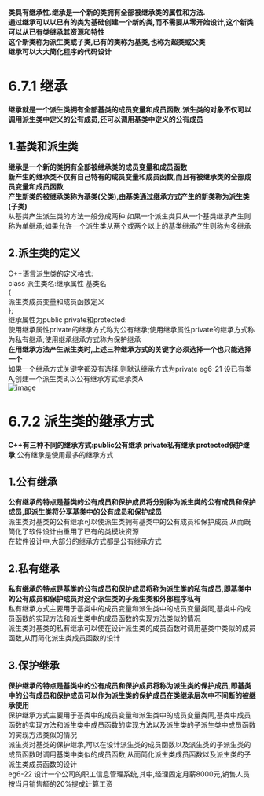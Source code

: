 **类具有继承性.继承是一个新的类拥有全部被继承类的属性和方法.**  
**通过继承可以以已有的类为基础创建一个新的类,而不需要从零开始设计,这个新类可以从已有类继承其资源和特性**  
**这个新类称为派生类或子类,已有的类称为基类,也称为超类或父类**  
**继承可以大大简化程序的代码设计**  
# 6.7.1 继承
**继承就是一个派生类拥有全部基类的成员变量和成员函数.派生类的对象不仅可以调用派生类中定义的公有成员,还可以调用基类中定义的公有成员**  
## 1.基类和派生类
**继承是一个新的类拥有全部被继承类的成员变量和成员函数**  
**新产生的继承类不仅有自己特有的成员变量和成员函数,而且有被继承类的全部成员变量和成员函数**  
**产生新类的被继承类称为基类(父类),由基类通过继承方式产生的新类称为派生类(子类)**  
从基类产生派生类的方法一般分成两种:如果一个派生类只从一个基类继承产生则称为单继承;如果允许一个派生类从两个或两个以上的基类继承产生则称为多继承  
## 2.派生类的定义
C++语言派生类的定义格式:  
class 派生类名:继承属性 基类名  
{  
派生类成员变量和成员函数定义  
};  
继承属性为public private和protected:  
使用继承属性private的继承方式称为公有继承;使用继承属性private的继承方式称为私有继承;使用继承继承方式称为保护继承  
**在用继承方法产生派生类时,上述三种继承方式的关键字必须选择一个也只能选择一个**  
如果一个继承方式关键字都没有选择,则默认继承方式为private
eg6-21 设已有类A,创建一个派生类B,以公有继承方式继承类A  
![image](https://user-images.githubusercontent.com/77609544/113510114-b6838f00-958b-11eb-96c5-ba4e4babb5ad.png)
# 6.7.2 派生类的继承方式
**C++有三种不同的继承方式:public公有继承 private私有继承 protected保护继承**,公有继承是使用最多的继承方式  
## 1.公有继承
**公有继承的特点是基类的公有成员和保护成员将分别称为派生类的公有成员和保护成员,即派生类将分享基类中的公有成员和保护成员**  
派生类对基类的公有继承可以使派生类拥有基类中的公有成员和保护成员,从而既简化了软件设计由重用了已有的类模块资源  
在软件设计中,大部分的继承方式都是公有继承方式  
## 2.私有继承
**私有继承的特点是基类的公有成员和保护成员将称为派生类的私有成员,即基类中的公有成员和保护成员对这个派生类的子派生类和外部程序私有**  
私有继承方式主要用于基类中的成员变量和派生类中的成员变量类同,基类中的成员函数的实现方法和派生类中的成员函数的实现方法类似的情况  
派生类对基类的私有继承可以使在设计派生类的成员函数时调用基类中类似的成员函数,从而简化派生类成员函数的设计  
## 3.保护继承
**保护继承的特点是基类中的公有成员和保护成员将称为派生类的保护成员,即基类中的公有成员和保护成员可以作为派生类的保护成员在类继承层次中不间断的被继承使用**  
保护继承方式主要用于基类中的成员变量和派生类中的成员变量类同,基类中成员函数的实现方法和派生类中成员函数的实现方法以及派生类的子派生类中成员函数的实现方法类似的情况  
派生类对基类的保护继承,可以在设计派生类的成员函数以及派生类的子派生类的成员函数时调用基类中类似的成员函数,从而简化派生类成员函数以及派生类的子派生类成员函数的设计  
eg6-22 设计一个公司的职工信息管理系统,其中,经理固定月薪8000元,销售人员按当月销售额的20%提成计算工资
